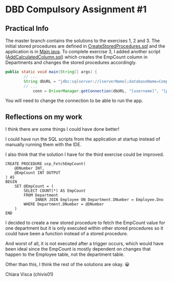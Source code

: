 # DBD Compulsory Assignment #1

## Practical Info
The master branch contains the solutions to the exercises 1, 2 and 3.
The initial stored procedures are defined in [CreateStoredProcedures.sql](./sql_scripts/CreateStoredProcedures.sql) and the application is in [Main.java](./src/Main.java).
To complete exercise 3, I added another script ([AddCalculatedColumn.sql](./sql_scripts/AddCalculatedColumn.sql)) which creates the EmpCount column in Departments and changes the stored procedures accordingly.

``` java
public static void main(String[] args) {
        // ...
        String dbURL = "jdbc:sqlserver://[serverName];databaseName=Company;encrypt=true;trustServerCertificate=true;";
        // ...
            conn = DriverManager.getConnection(dbURL, "[username]", "[password]");
```
You will need to change the connection to be able to run the app.

## Reflections on my work
I think there are some things I could have done better!

I could have run the SQL scripts from the application at startup instead of manually running them with the IDE.

I also think that the solution I have for the third exercise could be improved.
``` TSQL
CREATE PROCEDURE usp_FetchEmpCount(
    @DNumber INT,
    @EmpCount INT OUTPUT
) AS
BEGIN
    SET @EmpCount = (
        SELECT COUNT(*) AS EmpCount
        FROM Department
             INNER JOIN Employee ON Department.DNumber = Employee.Dno
        WHERE Department.DNumber = @DNumber
    )
END
```

I decided to create a new stored procedure to fetch the EmpCount value for one department but it is only executed within other stored procedures so it could have been a function instead of a stored procedure.

And worst of all, it is not executed after a trigger occurs, which would have been ideal since the EmpCount is mostly dependent on changes that happen to the Employee table, not the department table.

Other than this, I think the rest of the solutions are okay. 😀

Chiara Visca (chivis01)
